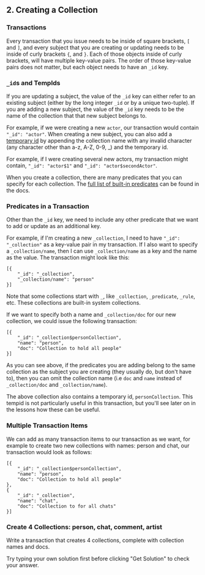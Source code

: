 ## 2. Creating a Collection

### Transactions

Every transaction that you issue needs to be inside of square brackets, `[` and `]`, and every subject that you are creating or updating needs to be inside of curly brackets `{`, and `}`. Each of those objects inside of curly brackets, will have multiple key-value pairs. The order of those key-value pairs does not matter, but each object needs to have an `_id` key.

### `_id`s and TempIds

If you are updating a subject, the value of the `_id` key can either refer to an existing subject (either by the long integer `_id` or by a unique two-tuple). If you are adding a new subject, the value of the `_id` key needs to be the name of the collection that that new subject belongs to.

For example, if we were creating a new `actor`, our transaction would contain `"_id": "actor"`. When creating a new subject, you can also add a [temporary id](/docs/transact/basics#temporary-ids) by appending the collection name with any invalid character (any character other than a-z, A-Z, 0-9, \_) and the temporary id.

For example, if I were creating several new actors, my transaction might contain, `"_id": "actor$1"` and `"_id": "actor$secondActor"`.

When you create a collection, there are many predicates that you can specify for each collection. The [full list of built-in predicates](/docs/infrastructure/system-collections#_collection) can be found in the docs.

### Predicates in a Transaction

Other than the `_id` key, we need to include any other predicate that we want to add or update as an additional key.

For example, if I'm creating a new `_collection`, I need to have `"_id": "_collection"` as a key-value pair in my transaction. If I also want to specify a `_collection/name`, then I can use `_collection/name` as a key and the name as the value. The transaction might look like this:

```
[{
    "_id": "_collection",
    "_collection/name": "person"
}]
```

Note that some collections start with `_`, like `_collection`, `_predicate`, `_rule`, etc. These collections are built-in system collections.

If we want to specify both a name and `_collection/doc` for our new collection, we could issue the following transaction:

```
[{
    "_id": "_collection$personCollection",
    "name": "person",
    "doc": "Collection to hold all people"
}]
```

As you can see above, if the predicates you are adding belong to the same collection as the subject you are creating (they usually do, but don't have to), then you can omit the collection name (i.e `doc` and `name` instead of `_collection/doc` and `_collection/name`).

The above collection also contains a temporary id, `personCollection`. This tempid is not particularly useful in this transaction, but you'll see later on in the lessons how these can be useful.

### Multiple Transaction Items

We can add as many transaction items to our transaction as we want, for example to create two new collections with names: person and chat, our transaction would look as follows:

```
[{
    "_id": "_collection$personCollection",
    "name": "person",
    "doc": "Collection to hold all people"
},
{
    "_id": "_collection",
    "name": "chat",
    "doc": "Collection to for all chats"
}]
```

<div class="challenge">
<h3>Create 4 Collections: person, chat, comment, artist </h3>
<p>Write a transaction that creates 4 collections, complete with collection names and docs.
</p>
<p>Try typing your own solution first before clicking "Get Solution" to check your answer. </p>
</div>
<br/>
<br/>
